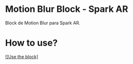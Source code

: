# Motion Blur Block - Spark AR 
Block de Motion Blur para Spark AR.


# How to use?

[![Use the block]](https://youtu.be/unw_jR9h9_8)


